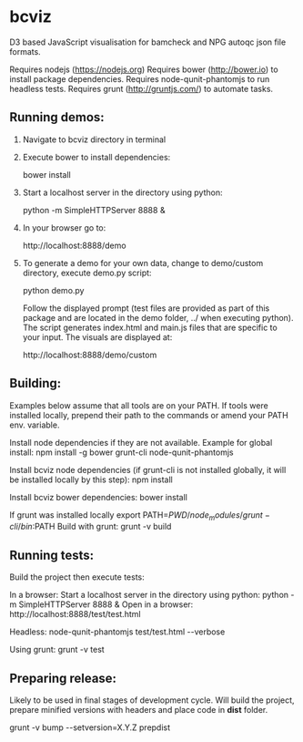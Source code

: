 bcviz
=====

D3 based JavaScript visualisation for bamcheck and
NPG autoqc json file formats.

Requires nodejs (https://nodejs.org)
Requires bower (http://bower.io) to install package dependencies.
Requires node-qunit-phantomjs to run headless tests.
Requires grunt (http://gruntjs.com/) to automate tasks.

Running demos:
--------------

1. Navigate to bcviz directory in terminal

2. Execute bower to install dependencies:

    bower install

3. Start a localhost server in the directory using python:

    python -m SimpleHTTPServer 8888 &

4. In your browser go to:

    http://localhost:8888/demo

5. To generate a demo for your own data, change to demo/custom
   directory, execute demo.py script:

    python demo.py

   Follow the displayed prompt (test files are provided as part
   of this package and are located in the demo folder, ../ when executing
   python). The script generates index.html and main.js files that are
   specific to your input. The visuals are displayed at:

    http://localhost:8888/demo/custom

Building:
---------

Examples below assume that all tools are on your PATH.
If tools were installed locally, prepend their path to
the commands or amend your PATH env. variable.

Install node dependencies if they are not available.
Example for global install:
  npm install -g bower grunt-cli node-qunit-phantomjs

Install bcviz node dependencies (if grunt-cli is not installed
globally, it will be installed locally by this step):
  npm install

Install bcviz bower dependencies:
  bower install

If grunt was installed locally
  export PATH=${PWD}/node_modules/grunt-cli/bin:$PATH
Build with grunt:
  grunt -v build

Running tests:
--------------

Build the project then execute tests:

  In a browser:
    Start a localhost server in the directory using python:
      python -m SimpleHTTPServer 8888 &
    Open in a browser:
      http://localhost:8888/test/test.html

  Headless:
    node-qunit-phantomjs test/test.html --verbose

  Using grunt:
    grunt -v test

Preparing release:
------------------

Likely to be used in final stages of development cycle. Will build the project,
prepare minified versions with headers and place code in **dist** folder.

  grunt -v bump --setversion=X.Y.Z prepdist 